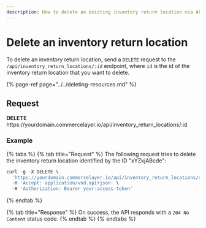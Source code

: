```yaml
---
description: How to delete an existing inventory return location via API
---
```


# Delete an inventory return location

To delete an inventory return location, send a `DELETE` request to the `/api/inventory_return_locations/:id` endpoint, where `id` is the id of the inventory return location that you want to delete.

{% page-ref page="../../deleting-resources.md" %}

## Request

**DELETE** https://<i></i>yourdomain.commercelayer.io/api/inventory_return_locations/:id

### Example

{% tabs %}
{% tab title="Request" %}
The following request tries to delete the inventory return location identified by the ID "xYZkjABcde":

```javascript
curl -g -X DELETE \
  'https://yourdomain.commercelayer.io/api/inventory_return_locations/xYZkjABcde' \
  -H 'Accept: application/vnd.api+json' \
  -H 'Authorization: Bearer your-access-token'
```
{% endtab %}

{% tab title="Response" %}
On success, the API responds with a `204 No Content` status code.
{% endtab %}
{% endtabs %}

